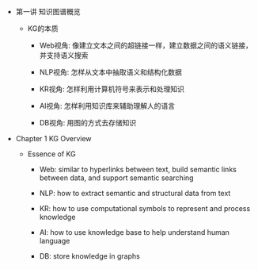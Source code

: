 * 第一讲 知识图谱概览

    * KG的本质

        * Web视角: 像建立文本之间的超链接一样，建立数据之间的语义链接，并支持语义搜索

        * NLP视角: 怎样从文本中抽取语义和结构化数据

        * KR视角: 怎样利用计算机符号来表示和处理知识

        * AI视角: 怎样利用知识库来辅助理解人的语言

        * DB视角: 用图的方式去存储知识

* Chapter 1 KG Overview

    * Essence of KG

        * Web: similar to hyperlinks between text, build semantic links between data, and support semantic searching

        * NLP: how to extract semantic and structural data from text

        * KR: how to use computational symbols to represent and process knowledge

        * AI: how to use knowledge base to help understand human language

        * DB: store knowledge in graphs

